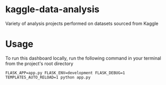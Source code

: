 # kaggle-data-analysis

Variety of analysis projects performed on datasets sourced from Kaggle

# Usage

To run this dashboard locally, run the following command in your terminal from the project's root directory

`FLASK_APP=app.py FLASK_ENV=development FLASK_DEBUG=1 TEMPLATES_AUTO_RELOAD=1 python app.py`
